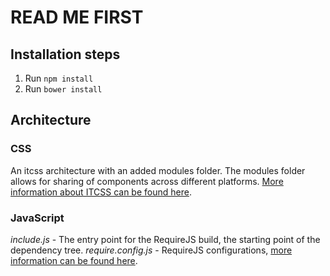 # READ ME FIRST

## Installation steps
1. Run ```npm install```
2. Run ```bower install```

## Architecture

### CSS
An itcss architecture with an added modules folder. The modules folder allows for sharing of components across different platforms. [More information about ITCSS can be found here](https://www.xfive.co/blog/itcss-scalable-maintainable-css-architecture/).

### JavaScript
*include.js* - The entry point for the RequireJS build, the starting point of the dependency tree.
*require.config.js* - RequireJS configurations, [more information can be found here](http://requirejs.org/docs/api.html#config).
